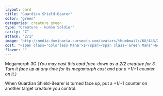 ```yaml
---
layout: card
title: "Guardian Shield-Bearer"
color: "green"
categories: creature green
type: "Creature - Human Soldier"
rarity: "C"
attack: "2/1"
image: "http://media-dominaria.cursecdn.com/avatars/thumbnails/68/443/200/283/635618525937453096.png"
cost: "<span class='Colorless Mana'>1</span><span class='Green Mana'>G</span>"
flavor: ""
---
```


Megamorph <span class="tip mana-icon mana-colorless-03" title="3 Colorless Mana">3</span><span class="tip mana-icon mana-green" title="1 Green Mana">G</span> <em>(You may cast this card face-down as a 2/2 creature for <span class="tip mana-icon mana-colorless-03" title="3 Colorless Mana">3</span>. Turn it face up at any time for its megamorph cost and put a +1/+1 counter on it.)</em>

When Guardian Shield-Bearer is turned face up, put a +1/+1 counter on another target creature you control.
